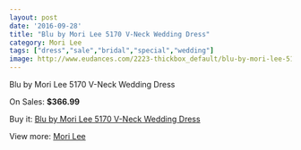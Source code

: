 ```yaml
---
layout: post
date: '2016-09-28'
title: "Blu by Mori Lee 5170 V-Neck Wedding Dress"
category: Mori Lee
tags: ["dress","sale","bridal","special","wedding"]
image: http://www.eudances.com/2223-thickbox_default/blu-by-mori-lee-5170-v-neck-wedding-dress.jpg
---
```

Blu by Mori Lee 5170 V-Neck Wedding Dress

On Sales: **$366.99**
<a href="https://www.eudances.com/en/mori-lee/744-blu-by-mori-lee-5170-v-neck-wedding-dress.html"><amp-img layout="responsive" width="600" height="600" src="//www.eudances.com/2223-thickbox_default/blu-by-mori-lee-5170-v-neck-wedding-dress.jpg" alt="Blu by Mori Lee 5170 V-Neck Wedding Dress 0" /></a>
<a href="https://www.eudances.com/en/mori-lee/744-blu-by-mori-lee-5170-v-neck-wedding-dress.html"><amp-img layout="responsive" width="600" height="600" src="//www.eudances.com/2224-thickbox_default/blu-by-mori-lee-5170-v-neck-wedding-dress.jpg" alt="Blu by Mori Lee 5170 V-Neck Wedding Dress 1" /></a>
<a href="https://www.eudances.com/en/mori-lee/744-blu-by-mori-lee-5170-v-neck-wedding-dress.html"><amp-img layout="responsive" width="600" height="600" src="//www.eudances.com/2225-thickbox_default/blu-by-mori-lee-5170-v-neck-wedding-dress.jpg" alt="Blu by Mori Lee 5170 V-Neck Wedding Dress 2" /></a>
<a href="https://www.eudances.com/en/mori-lee/744-blu-by-mori-lee-5170-v-neck-wedding-dress.html"><amp-img layout="responsive" width="600" height="600" src="//www.eudances.com/2226-thickbox_default/blu-by-mori-lee-5170-v-neck-wedding-dress.jpg" alt="Blu by Mori Lee 5170 V-Neck Wedding Dress 3" /></a>

Buy it: [Blu by Mori Lee 5170 V-Neck Wedding Dress](https://www.eudances.com/en/mori-lee/744-blu-by-mori-lee-5170-v-neck-wedding-dress.html "Blu by Mori Lee 5170 V-Neck Wedding Dress")

View more: [Mori Lee](https://www.eudances.com/en/9-mori-lee "Mori Lee")